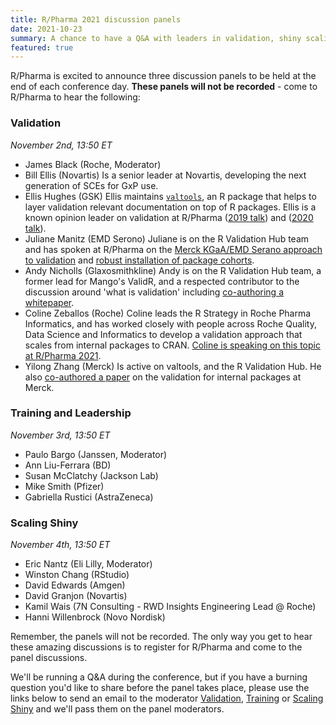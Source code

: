 ```yaml
---
title: R/Pharma 2021 discussion panels
date: 2021-10-23
summary: A chance to have a Q&A with leaders in validation, shiny scaling and training/leadership.
featured: true
---
```


R/Pharma is excited to announce three discussion panels to be held at the end of each conference day.  **These panels will not be recorded** - come to R/Pharma to hear the following:

### Validation
*November 2nd, 13:50 ET*  

- James Black (Roche, Moderator)  
- Bill Ellis (Novartis) Is a senior leader at Novartis, developing the next generation of SCEs for GxP use.
- Ellis Hughes (GSK) Ellis maintains [`valtools`](https://phuse-org.github.io/valtools/), an R package that helps to layer validation relevant documentation on top of R packages.  Ellis is a known opinion leader on validation at R/Pharma ([2019 talk](https://rinpharma.com/publication/rinpharma_122/)) and ([2020 talk](https://rinpharma.com/publication/rinpharma_145/])).
- Juliane Manitz (EMD Serono)  Juliane is on the R Validation Hub team and has spoken at R/Pharma on the [Merck KGaA/EMD Serano approach to validation](https://rinpharma.com/publication/rinpharma_193/) and [robust installation of package cohorts](https://rinpharma.com/publication/rinpharma_107/).
- Andy Nicholls (Glaxosmithkline) Andy is on the R Validation Hub team, a former lead for Mango's ValidR, and a respected contributor to the discussion around 'what is validation' including [co-authoring a whitepaper](https://www.pharmar.org/white-paper/).
- Coline Zeballos (Roche) Coline leads the R Strategy in Roche Pharma Informatics, and has worked closely with people across Roche Quality, Data Science and Informatics to develop a validation approach that scales from internal packages to CRAN. [Coline is speaking on this topic at R/Pharma 2021](https://rinpharma.com/publication/rinpharma_192/).
- Yilong Zhang (Merck) Is active on valtools, and the R Validation Hub. He also [co-authored a paper](https://www.lexjansen.com/phuse-us/2020/tt/TT12.pdf) on the validation for internal packages at Merck.

### Training and Leadership
*November 3rd, 13:50 ET*  

- Paulo Bargo (Janssen, Moderator)  
- Ann Liu-Ferrara (BD)
- Susan McClatchy (Jackson Lab)
- Mike Smith (Pfizer)
- Gabriella Rustici (AstraZeneca)

### Scaling Shiny
*November 4th, 13:50 ET*  

- Eric Nantz (Eli Lilly, Moderator)
- Winston Chang (RStudio)
- David Edwards (Amgen)
- David Granjon (Novartis)
- Kamil Wais (7N Consulting - RWD Insights Engineering Lead @ Roche)
- Hanni Willenbrock (Novo Nordisk)

Remember, the panels will not be recorded.  The only way you get to hear these amazing discussions is to register for R/Pharma and come to the panel discussions.

We'll be running a Q&A during the conference, but if you have a burning question you'd like to share before the panel takes place, please use the links below to send an email to the moderator [Validation](mailto:rinpharma-validation@altmails.com), [Training](mailto:info@rinpharma.com?subject=Training) or [Scaling Shiny](mailto:thercast@gmail.com) and we'll pass them on the panel moderators.
